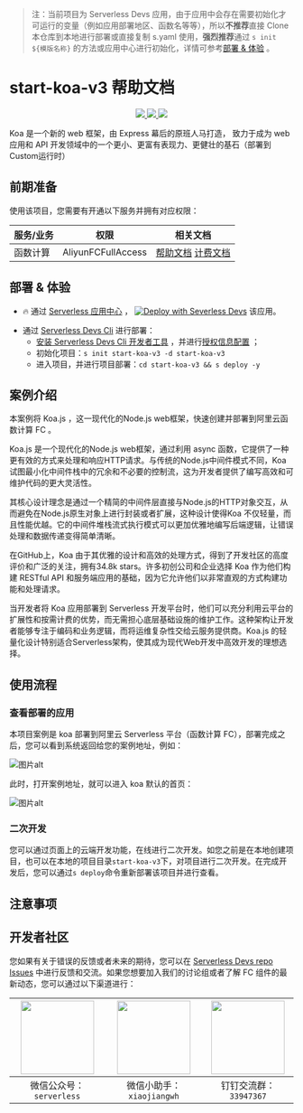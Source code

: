 
> 注：当前项目为 Serverless Devs 应用，由于应用中会存在需要初始化才可运行的变量（例如应用部署地区、函数名等等），所以**不推荐**直接 Clone 本仓库到本地进行部署或直接复制 s.yaml 使用，**强烈推荐**通过 `s init ${模版名称}` 的方法或应用中心进行初始化，详情可参考[部署 & 体验](#部署--体验) 。

# start-koa-v3 帮助文档
<p align="center" class="flex justify-center">
    <a href="https://www.serverless-devs.com" class="ml-1">
    <img src="http://editor.devsapp.cn/icon?package=start-koa-v3&type=packageType">
  </a>
  <a href="http://www.devsapp.cn/details.html?name=start-koa-v3" class="ml-1">
    <img src="http://editor.devsapp.cn/icon?package=start-koa-v3&type=packageVersion">
  </a>
  <a href="http://www.devsapp.cn/details.html?name=start-koa-v3" class="ml-1">
    <img src="http://editor.devsapp.cn/icon?package=start-koa-v3&type=packageDownload">
  </a>
</p>

<description>

Koa 是一个新的 web 框架，由 Express 幕后的原班人马打造， 致力于成为 web 应用和 API 开发领域中的一个更小、更富有表现力、更健壮的基石（部署到Custom运行时）

</description>

<codeUrl>



</codeUrl>
<preview>



</preview>


## 前期准备

使用该项目，您需要有开通以下服务并拥有对应权限：

<service>



| 服务/业务 |  权限  | 相关文档 |
| --- |  --- | --- |
| 函数计算 |  AliyunFCFullAccess | [帮助文档](https://help.aliyun.com/product/2508973.html) [计费文档](https://help.aliyun.com/document_detail/2512928.html) |

</service>

<remark>



</remark>

<disclaimers>



</disclaimers>

## 部署 & 体验

<appcenter>
   
- :fire: 通过 [Serverless 应用中心](https://fcnext.console.aliyun.com/applications/create?template=start-koa-v3) ，
  [![Deploy with Severless Devs](https://img.alicdn.com/imgextra/i1/O1CN01w5RFbX1v45s8TIXPz_!!6000000006118-55-tps-95-28.svg)](https://fcnext.console.aliyun.com/applications/create?template=start-koa-v3) 该应用。
   
</appcenter>
<deploy>
    
- 通过 [Serverless Devs Cli](https://www.serverless-devs.com/serverless-devs/install) 进行部署：
  - [安装 Serverless Devs Cli 开发者工具](https://www.serverless-devs.com/serverless-devs/install) ，并进行[授权信息配置](https://docs.serverless-devs.com/fc/config) ；
  - 初始化项目：`s init start-koa-v3 -d start-koa-v3`
  - 进入项目，并进行项目部署：`cd start-koa-v3 && s deploy -y`
   
</deploy>

## 案例介绍

<appdetail id="flushContent">

本案例将 Koa.js ，这一现代化的Node.js web框架，快速创建并部署到阿里云函数计算 FC 。

Koa.js 是一个现代化的Node.js web框架，通过利用 async 函数，它提供了一种更有效的方式来处理和响应HTTP请求。与传统的Node.js中间件模式不同，Koa 试图最小化中间件栈中的冗余和不必要的控制流，这为开发者提供了编写高效和可维护代码的更大灵活性。

其核心设计理念是通过一个精简的中间件层直接与Node.js的HTTP对象交互，从而避免在Node.js原生对象上进行封装或者扩展，这种设计使得Koa 不仅轻量，而且性能优越。它的中间件堆栈流式执行模式可以更加优雅地编写后端逻辑，让错误处理和数据传递变得简单清晰。

在GitHub上，Koa 由于其优雅的设计和高效的处理方式，得到了开发社区的高度评价和广泛的关注，拥有34.8k stars。许多初创公司和企业选择 Koa 作为他们构建 RESTful API 和服务端应用的基础，因为它允许他们以非常直观的方式构建功能和处理请求。

当开发者将 Koa 应用部署到 Serverless 开发平台时，他们可以充分利用云平台的扩展性和按需计费的优势，而无需担心底层基础设施的维护工作。这种架构让开发者能够专注于编码和业务逻辑，而将运维复杂性交给云服务提供商。Koa.js 的轻量化设计特别适合Serverless架构，使其成为现代Web开发中高效开发的理想选择。

</appdetail>

## 使用流程

<usedetail id="flushContent">

### 查看部署的应用
本项目案例是 koa 部署到阿里云 Serverless 平台（函数计算 FC），部署完成之后，您可以看到系统返回给您的案例地址，例如：

![图片alt](https://img.alicdn.com/imgextra/i1/O1CN01PiiXG01xMzdovGWIm_!!6000000006430-0-tps-1182-330.jpg)

此时，打开案例地址，就可以进入 koa 默认的首页：

![图片alt](https://img.alicdn.com/imgextra/i2/O1CN010YYmHs1GKg8sK5WqU_!!6000000000604-0-tps-2298-1314.jpg)

### 二次开发
您可以通过页面上的云端开发功能，在线进行二次开发。如您之前是在本地创建项目，也可以在本地的项目目录`start-koa-v3`下，对项目进行二次开发。在完成开发后，您可以通过`s deploy`命令重新部署该项目并进行查看。

</usedetail>

## 注意事项

<matters id="flushContent">
</matters>


<devgroup>


## 开发者社区

您如果有关于错误的反馈或者未来的期待，您可以在 [Serverless Devs repo Issues](https://github.com/serverless-devs/serverless-devs/issues) 中进行反馈和交流。如果您想要加入我们的讨论组或者了解 FC 组件的最新动态，您可以通过以下渠道进行：

<p align="center">  

| <img src="https://serverless-article-picture.oss-cn-hangzhou.aliyuncs.com/1635407298906_20211028074819117230.png" width="130px" > | <img src="https://serverless-article-picture.oss-cn-hangzhou.aliyuncs.com/1635407044136_20211028074404326599.png" width="130px" > | <img src="https://serverless-article-picture.oss-cn-hangzhou.aliyuncs.com/1635407252200_20211028074732517533.png" width="130px" > |
| --------------------------------------------------------------------------------------------------------------------------------- | --------------------------------------------------------------------------------------------------------------------------------- | --------------------------------------------------------------------------------------------------------------------------------- |
| <center>微信公众号：`serverless`</center>                                                                                         | <center>微信小助手：`xiaojiangwh`</center>                                                                                        | <center>钉钉交流群：`33947367`</center>                                                                                           |
</p>
</devgroup>

